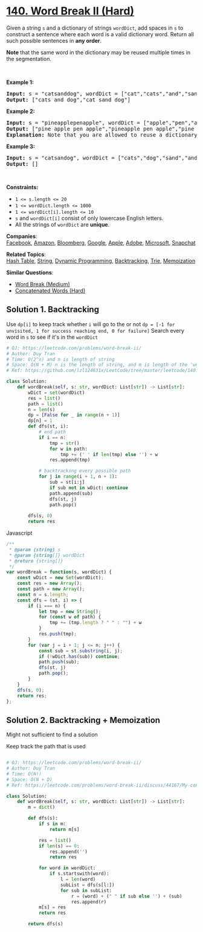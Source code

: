 # [140. Word Break II (Hard)](https://leetcode.com/problems/word-break-ii/)

<p>Given a string <code>s</code> and a dictionary of strings <code>wordDict</code>, add spaces in <code>s</code> to construct a sentence where each word is a valid dictionary word. Return all such possible sentences in <strong>any order</strong>.</p>

<p><strong>Note</strong> that the same word in the dictionary may be reused multiple times in the segmentation.</p>

<p>&nbsp;</p>
<p><strong>Example 1:</strong></p>

<pre><strong>Input:</strong> s = "catsanddog", wordDict = ["cat","cats","and","sand","dog"]
<strong>Output:</strong> ["cats and dog","cat sand dog"]
</pre>

<p><strong>Example 2:</strong></p>

<pre><strong>Input:</strong> s = "pineapplepenapple", wordDict = ["apple","pen","applepen","pine","pineapple"]
<strong>Output:</strong> ["pine apple pen apple","pineapple pen apple","pine applepen apple"]
<strong>Explanation:</strong> Note that you are allowed to reuse a dictionary word.
</pre>

<p><strong>Example 3:</strong></p>

<pre><strong>Input:</strong> s = "catsandog", wordDict = ["cats","dog","sand","and","cat"]
<strong>Output:</strong> []
</pre>

<p>&nbsp;</p>
<p><strong>Constraints:</strong></p>

<ul>
	<li><code>1 &lt;= s.length &lt;= 20</code></li>
	<li><code>1 &lt;= wordDict.length &lt;= 1000</code></li>
	<li><code>1 &lt;= wordDict[i].length &lt;= 10</code></li>
	<li><code>s</code> and <code>wordDict[i]</code> consist of only lowercase English letters.</li>
	<li>All the strings of <code>wordDict</code> are <strong>unique</strong>.</li>
</ul>

**Companies**:  
[Facebook](https://leetcode.com/company/facebook), [Amazon](https://leetcode.com/company/amazon), [Bloomberg](https://leetcode.com/company/bloomberg), [Google](https://leetcode.com/company/google), [Apple](https://leetcode.com/company/apple), [Adobe](https://leetcode.com/company/adobe), [Microsoft](https://leetcode.com/company/microsoft), [Snapchat](https://leetcode.com/company/snapchat)

**Related Topics**:  
[Hash Table](https://leetcode.com/tag/hash-table/), [String](https://leetcode.com/tag/string/), [Dynamic Programming](https://leetcode.com/tag/dynamic-programming/), [Backtracking](https://leetcode.com/tag/backtracking/), [Trie](https://leetcode.com/tag/trie/), [Memoization](https://leetcode.com/tag/memoization/)

**Similar Questions**:

- [Word Break (Medium)](https://leetcode.com/problems/word-break/)
- [Concatenated Words (Hard)](https://leetcode.com/problems/concatenated-words/)

## Solution 1. Backtracking

Use `dp[i]` to keep track whether `i` will go to the or not
`dp = [-1 for unvisited, 1 for success reaching end, 0 for failure]`
Search every word in `s` to see if it's in the `wordDict`

```py
# OJ: https://leetcode.com/problems/word-break-ii/
# Author: Duy Tran
# Time: O(2^n) and n is length of string
# Space: O(N + M) n is the length of string, and m is length of the 'wordDict'
# Ref: https://github.com/lzl124631x/LeetCode/tree/master/leetcode/140.%20Word%20Break%20II

class Solution:
    def wordBreak(self, s: str, wordDict: List[str]) -> List[str]:
        wDict = set(wordDict)
        res = list()
        path = list()
        n = len(s)
        dp = [False for _ in range(n + 1)]
        dp[n] = 1
        def dfs(st, i):
            # end path
            if i == n:
                tmp = str()
                for w in path:
                    tmp += (' ' if len(tmp) else '') + w
                res.append(tmp)

            # backtracking every possible path
            for j in range(i + 1, n + 1):
                sub = st[i:j]
                if sub not in wDict: continue
                path.append(sub)
                dfs(st, j)
                path.pop()
            
        dfs(s, 0)
        return res
```

Javascript

```js
/**
 * @param {string} s
 * @param {string[]} wordDict
 * @return {string[]}
 */
var wordBreak = function(s, wordDict) {
    const wDict = new Set(wordDict);
    const res = new Array();
    const path = new Array();
    const n = s.length;
    const dfs = (st, i) => {
        if (i === n) {
            let tmp = new String();
            for (const w of path) {
                tmp += (tmp.length ? " " : "") + w
            }
            res.push(tmp);
        }
        for (var j = i + 1; j <= n; j++) {
            const sub = st.substring(i, j);
            if (!wDict.has(sub)) continue;
            path.push(sub);
            dfs(st, j)
            path.pop();
        }
    }
    dfs(s, 0);
    return res;
};
```

## Solution 2. Backtracking + Memoization

Might not sufficient to find a solution

Keep track the path that is used

```py

# OJ: https://leetcode.com/problems/word-break-ii/
# Author: Duy Tran
# Time: O(N!)
# Space: O(N + D)
# Ref: https://leetcode.com/problems/word-break-ii/discuss/44167/My-concise-JAVA-solution-based-on-memorized-DFS

class Solution:
    def wordBreak(self, s: str, wordDict: List[str]) -> List[str]:
        m = dict()

        def dfs(s):
            if s in m:
                return m[s]

            res = list()
            if len(s) == 0:
                res.append('')
                return res

            for word in wordDict:
                if s.startswith(word):
                    l = len(word)
                    subList = dfs(s[l:])
                    for sub in subList:
                        r = (word) + (" " if sub else '') + (sub)
                        res.append(r)
            m[s] = res
            return res

        return dfs(s)
```
